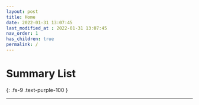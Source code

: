 ```yaml
---
layout: post
title: Home
date: 2022-01-31 13:07:45
last_modified_at : 2022-01-31 13:07:45
nav_order: 1
has_children: true
permalink: /
---
```


# Summary List
{: .fs-9 .text-purple-100 }

---
